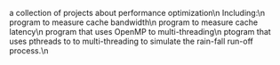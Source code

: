 a collection of projects about performance optimization\n
Including:\n
program to measure cache bandwidth\n
program to measure cache latency\n
program that uses OpenMP to multi-threading\n
ptogram that uses pthreads to to multi-threading to simulate the rain-fall run-off process.\n
